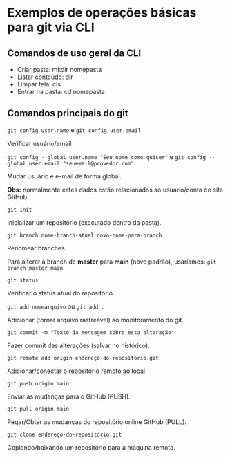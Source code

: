 # Exemplos de operações básicas para git via CLI

## Comandos de uso geral da CLI

- Criar pasta: mkdir nomepasta
- Listar conteúdo: dir
- Limpar tela: cls
- Entrar na pasta: cd nomepasta

## Comandos principais do git

`git config user.name` e `git config user.email`

Verificar usuário/email

`git config --global user.name "Seu nome como quiser"` e `git config --global user.email "seuemail@provedor.com"`

Mudar usuário e e-mail de forma global.

**Obs:** normalmente estes dados estão relacionados ao usuário/conta do site GitHub.

`git init`

Inicializar um repositório (executado dentro da pasta).

`git branch nome-branch-atual novo-nome-para-branch`

Renomear branches.

Para alterar a branch de **master** para **main** (novo padrão), usaríamos: `git branch master main`

`git status`

Verificar o status atual do repositório.

`git add nomearquivo` ou `git add .`

Adicionar (tornar arquivo rastreável) ao monitoramento do git.

`git commit -m "Texto da mensagem sobre esta alteração"`

Fazer commit das alterações (salvar no histórico).

`git remote add origin endereço-do-repositório.git`

Adicionar/conectar o repositório remoto ao local.

`git push origin main`

Enviar as mudanças para o GitHub (PUSH).

`git pull origin main`

Pegar/Obter as mudanças do repositório online GitHub (PULL).

`git clone endereço-do-repositório.git`

Copiando/baixando um repositório para a máquina remota.
